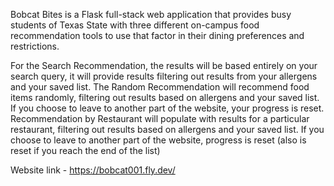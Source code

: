 Bobcat Bites is a Flask full-stack web application that provides busy students of Texas State with three different on-campus food recommendation tools to use that factor in their dining preferences and restrictions.

For the Search Recommendation, the results will be based entirely on your search query, it will provide results filtering out results from your allergens and your saved list. The Random Recommendation will recommend food items randomly, filtering out results based on allergens and your saved list. If you choose to leave to another part of the website, your progress is reset. Recommendation by Restaurant will populate with results for a particular restaurant, filtering out results based on allergens and your saved list. If you choose to leave to another part of the website, progress is reset (also is reset if you reach the end of the list)

Website link - https://bobcat001.fly.dev/
